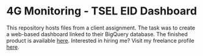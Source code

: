 # 4G Monitoring - TSEL EID Dashboard

This repository hosts files from a client assignment. The task was to create a web-based dashboard linked to their BigQuery database. The finished product is available [here](https://4gmonitoring.streamlit.app/). Interested in hiring me? Visit my freelance profile [here](https://fastwork.id/user/darren7753).